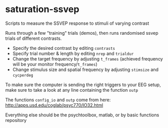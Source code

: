# saturation-ssvep
Scripts to measure the SSVEP response to stimuli of varying contrast

Runs through a few "training" trials (demos), then runs randomised ssvep trials of different contrasts.

- Specify the desired contrast by editing `contrasts`
- Specify trial number & length by editing `nrep` and `trialdur`
- Change the target frequency by adjusting `t_frames` (achieved frequency will be your monitor frequency/`t_frames`)
- Change stimulus size and spatial frequency by adjusting `stimsize` and `cycperdeg`

To make sure the computer is sending the right triggers to your EEG setup, make sure to take a look at any line containing the function `outp`

The functions `config_io` and `outp` come from here:
http://apps.usd.edu/coglab/psyc770/IO32.html

Everything else should be the psychtoolbox, matlab, or by basic functions repository
